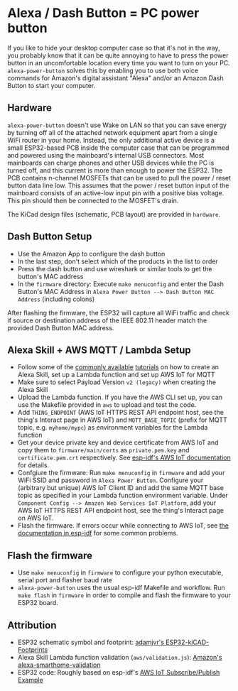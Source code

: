 # Alexa / Dash Button = PC power button
If you like to hide your desktop computer case so that it's not in the way, you probably know that it can be quite annoying to have to press the power button in an uncomfortable location every time you want to turn on your PC. `alexa-power-button` solves this by enabling you to use both voice commands for Amazon's digital assistant "Alexa" and/or an Amazon Dash Button to start your computer.

## Hardware
`alexa-power-button` doesn't use Wake on LAN so that you can save energy by turning off all of the attached network equipment apart from a single WiFi router in your home. Instead, the only additional active device is a small ESP32-based PCB inside the computer case that can be programmed and powered using the mainboard's internal USB connectors. Most mainboards can charge phones and other USB devices while the PC is turned off, and this current is more than enough to power the ESP32. The PCB contains n-channel MOSFETs that can be used to pull the power / reset button data line low. This assumes that the power / reset button input of the mainboard consists of an active-low input pin with a positive bias voltage. This pin should then be connected to the MOSFET's drain.

The KiCad design files (schematic, PCB layout) are provided in `hardware`.

## Dash Button Setup
* Use the Amazon App to configure the dash button
* In the last step, don't select which of the products in the list to order
* Press the dash button and use wireshark or similar tools to get the button's MAC address
* In the `firmware` directory: Execute `make menuconfig` and enter the Dash Button's MAC Address in `Alexa Power Button --> Dash Button MAC Address` (including colons)

After flashing the firmware, the ESP32 will capture all WiFi traffic and check if source or destination address of the IEEE 802.11 header match the provided Dash Button MAC address.

## Alexa Skill + AWS MQTT / Lambda Setup
* Follow some of the [commonly available](https://www.hackster.io/darian-johnson/diy-smart-lamp-controlled-by-toggle-switch-and-alexa-7de243) [tutorials](https://developer.amazon.com/blogs/post/Tx4WG410EHXIYQ/five-steps-before-developing-a-smart-home-skill) on how to create an Alexa Skill, set up a Lambda function and set up AWS IoT for MQTT
* Make sure to select Payload Version `v2 (legacy)` when creating the Alexa Skill
* Upload the Lambda function. If you have the AWS CLI set up, you can use the Makefile provided in `aws` to upload and test the code.
* Add `THING_ENDPOINT` (AWS IoT HTTPS REST API endpoint host, see the thing's Interact page in AWS IoT) and `MQTT_BASE_TOPIC` (prefix for MQTT topic, e.g. `myhome/mypc`) as environment variables for the Lambda function
* Get your device private key and device certificate from AWS IoT and copy them to `firmware/main/certs` as `private.pem.key` and `certificate.pem.crt` respectively. See [esp-idf's AWS IoT documentation](https://github.com/espressif/esp-idf/tree/master/examples/protocols/aws_iot) for details.
* Confgiure the firmware: Run `make menuconfig` in `firmware` and add your WiFi SSID and password in `Alexa Power Button`. Configure your (arbitrary but unique) AWS IoT Client ID and add the same MQTT base topic as specified in your Lambda function environment variable. Under `Component Config --> Amazon Web Services IoT Platform`, add your AWS IoT HTTPS REST API endpoint host, see the thing's Interact page on AWS IoT.
* Flash the firmware. If errors occur while connecting to AWS IoT, see [the documentation in esp-idf](https://github.com/espressif/esp-idf/tree/master/examples/protocols/aws_iot) for some common problems.

## Flash the firmware
* Use `make menuconfig` in `firmware` to configure your python executable, serial port and flasher baud rate
* `alexa-power-button` uses the usual esp-idf Makefile and workflow. Run `make flash` in `firmware` in order to compile and flash the firmware to your ESP32 board.

## Attribution
* ESP32 schematic symbol and footprint: [adamjvr's ESP32-kiCAD-Footprints
](https://github.com/adamjvr/ESP32-kiCAD-Footprints)
* Alexa Skill Lambda function validation (`aws/validation.js`): [Amazon's alexa-smarthome-validation](https://github.com/alexa/alexa-smarthome-validation)
* ESP32 code: Roughly based on esp-idf's [AWS IoT Subscribe/Publish Example](https://github.com/espressif/esp-idf/tree/master/examples/protocols/aws_iot/subscribe_publish)
